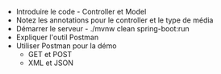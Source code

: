 - Introduire le code - Controller et Model
- Notez les annotations pour le controller et le type de média
- Démarrer le serveur - ./mvnw clean spring-boot:run
- Expliquer l'outil Postman
- Utiliser Postman pour la démo
  - GET et POST
  - XML et JSON
